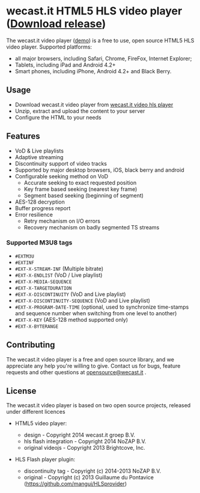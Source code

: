 # wecast.it HTML5 HLS video player ([Download release](https://wecast.it/opensource/wecast.it-video-hls))

The wecast.it video player ([demo](https://yourstory.wecast.it/promo)) is a free to use, open source HTML5 HLS video player.
Supported platforms:
- all major browsers, including Safari, Chrome, FireFox, Internet Explorer;
- Tablets, including iPad and Android 4.2+
- Smart phones, including iPhone, Android 4.2+ and Black Berry.

## Usage
  - Download wecast.it video player from [wecast.it video hls player](https://wecast.it/opensource/wecast.it-video-hls)
  - Unzip, extract and upload the content to your server
  - Configure the HTML to your needs

## Features

  - VoD & Live playlists
  - Adaptive streaming
  - Discontinuity support of video tracks
  - Supported by major desktop browsers, iOS, black berry and android
  - Configurable seeking method on VoD
    - Accurate seeking to exact requested position
    - Key frame based seeking (nearest key frame)
    - Segment based seeking (beginning of segment)
  - AES-128 decryption 
  - Buffer progress report
  - Error resilience
    - Retry mechanism on I/O errors 
    - Recovery mechanism on badly segmented TS streams

### Supported M3U8 tags

  - `#EXTM3U`
  - `#EXTINF`
  - `#EXT-X-STREAM-INF` (Multiple bitrate)
  - `#EXT-X-ENDLIST` (VoD / Live playlist)
  - `#EXT-X-MEDIA-SEQUENCE`
  - `#EXT-X-TARGETDURATION`
  - `#EXT-X-DISCONTINUITY` (VoD and Live playlist)
  - `#EXT-X-DISCONTINUITY-SEQUENCE` (VoD and Live playlist)
  - `#EXT-X-PROGRAM-DATE-TIME` (optional, used to synchronize time-stamps and sequence number when switching from one level to another)
  - `#EXT-X-KEY` (AES-128 method supported only)
  - `#EXT-X-BYTERANGE`



## Contributing
The wecast.it video player is a free and open source library, and we appreciate any help you're willing to give. Contact us for bugs, feature requests and other questions at opensource@wecast.it .

## License
The wecast.it video player is based on two open source projects, released under different licences
  
  - HTML5 video player:
    - design - Copyright 2014 wecast.it groep B.V.
    - hls flash integration - Copyright 2014 NoZAP B.V.
    - original videojs - Copyright 2013 Brightcove, Inc.

  - HLS Flash player plugin:
    - discontinuity tag - Copyright (c) 2014-2013 NoZAP B.V.
    - original - Copyright (c) 2013 Guillaume du Pontavice (https://github.com/mangui/HLSprovider)





